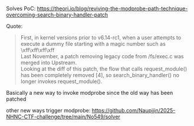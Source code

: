 Solves PoC: https://theori.io/blog/reviving-the-modprobe-path-technique-overcoming-search-binary-handler-patch

Quote:
> First, in kernel versions prior to v6.14-rc1, when a user attempts to execute a dummy file starting with a magic number such as \xff\xff\xff\xff  
> Last November, a patch removing legacy code from /fs/exec.c was merged into Upstream.  
> Looking at the diff of this patch, the flow that calls request_module() has been completely removed [4], so search_binary_handler() no longer invokes request_module().  

Basically a new way to invoke modprobe since the old way has been patched

other new ways trigger modprobe:
https://github.com/Naupjjin/2025-NHNC-CTF-challenge/tree/main/No549/solver 